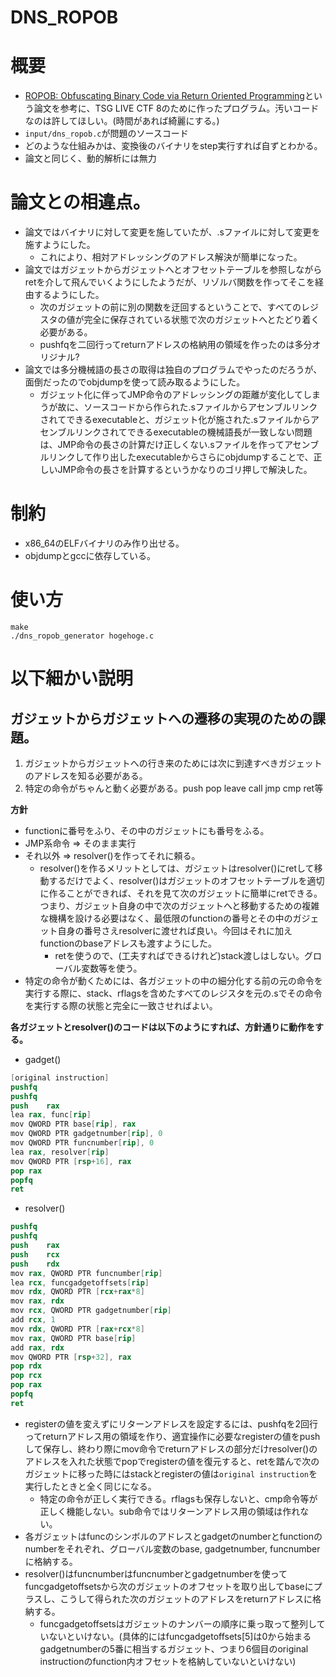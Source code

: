 DNS_ROPOB
===============

# 概要
* [ROPOB: Obfuscating Binary Code
via Return Oriented Programming](https://mudongliang.github.io/files/papers/ropob_securecomm.pdf)という論文を参考に、TSG LIVE CTF 8のために作ったプログラム。汚いコードなのは許してほしい。(時間があれば綺麗にする。)
* `input/dns_ropob.c`が問題のソースコード
* どのような仕組みかは、変換後のバイナリをstep実行すれば自ずとわかる。
* 論文と同じく、動的解析には無力

# 論文との相違点。

* 論文ではバイナリに対して変更を施していたが、.sファイルに対して変更を施すようにした。
  * これにより、相対アドレッシングのアドレス解決が簡単になった。
* 論文ではガジェットからガジェットへとオフセットテーブルを参照しながらretを介して飛んでいくようにしたようだが、リゾルバ関数を作ってそこを経由するようにした。
  * 次のガジェットの前に別の関数を迂回するということで、すべてのレジスタの値が完全に保存されている状態で次のガジェットへとたどり着く必要がある。
  * pushfqを二回行ってreturnアドレスの格納用の領域を作ったのは多分オリジナル?
* 論文では多分機械語の長さの取得は独自のプログラムでやったのだろうが、面倒だったのでobjdumpを使って読み取るようにした。
  * ガジェット化に伴ってJMP命令のアドレッシングの距離が変化してしまうが故に、ソースコードから作られた.sファイルからアセンブルリンクされてできるexecutableと、ガジェット化が施された.sファイルからアセンブルリンクされてできるexecutableの機械語長が一致しない問題は、JMP命令の長さの計算だけ正しくない.sファイルを作ってアセンブルリンクして作り出したexecutableからさらにobjdumpすることで、正しいJMP命令の長さを計算するというかなりのゴリ押しで解決した。
 
# 制約

* x86_64のELFバイナリのみ作り出せる。
* objdumpとgccに依存している。

# 使い方

```
make
./dns_ropob_generator hogehoge.c
```
# 以下細かい説明

## ガジェットからガジェットへの遷移の実現のための課題。
1. ガジェットからガジェットへの行き来のためには次に到達すべきガジェットのアドレスを知る必要がある。
2. 特定の命令がちゃんと動く必要がある。push pop leave call jmp cmp ret等

**方針**
* functionに番号をふり、その中のガジェットにも番号をふる。
* JMP系命令 => そのまま実行
* それ以外 => resolver()を作ってそれに頼る。
  * resolver()を作るメリットとしては、ガジェットはresolver()にretして移動するだけでよく、resolver()はガジェットのオフセットテーブルを適切に作ることができれば、それを見て次のガジェットに簡単にretできる。つまり、ガジェット自身の中で次のガジェットへと移動するための複雑な機構を設ける必要はなく、最低限のfunctionの番号とその中のガジェット自身の番号さえresolverに渡せれば良い。今回はそれに加えfunctionのbaseアドレスも渡すようにした。
    - retを使うので、(工夫すればできるけれど)stack渡しはしない。グローバル変数等を使う。
* 特定の命令が動くためには、各ガジェットの中の細分化する前の元の命令を実行する際に、stack、rflagsを含めたすべてのレジスタを元の.sでその命令を実行する際の状態と完全に一致させればよい。

**各ガジェットとresolver()のコードは以下のようにすれば、方針通りに動作をする。**

* gadget()
```func.s
[original instruction]
pushfq
pushfq
push	rax
lea	rax, func[rip]
mov	QWORD PTR base[rip], rax
mov	QWORD PTR gadgetnumber[rip], 0
mov	QWORD PTR funcnumber[rip], 0
lea	rax, resolver[rip]
mov	QWORD PTR [rsp+16], rax
pop	rax
popfq
ret
```

* resolver()
```resolver.s
pushfq
pushfq
push	rax
push	rcx
push	rdx
mov	rax, QWORD PTR funcnumber[rip]
lea	rcx, funcgadgetoffsets[rip]
mov	rdx, QWORD PTR [rcx+rax*8]
mov	rax, rdx
mov	rcx, QWORD PTR gadgetnumber[rip]
add	rcx, 1
mov	rdx, QWORD PTR [rax+rcx*8]
mov	rax, QWORD PTR base[rip]
add	rax, rdx
mov	QWORD PTR [rsp+32], rax
pop	rdx
pop	rcx
pop	rax
popfq
ret
```

* registerの値を変えずにリターンアドレスを設定するには、pushfqを2回行ってreturnアドレス用の領域を作り、適宜操作に必要なregisterの値をpushして保存し、終わり際にmov命令でreturnアドレスの部分だけresolver()のアドレスを入れた状態でpopでregisterの値を復元すると、retを踏んで次のガジェットに移った時にはstackとregisterの値は`original instruction`を実行したときと全く同じになる。
  * 特定の命令が正しく実行できる。rflagsも保存しないと、cmp命令等が正しく機能しない。sub命令ではリターンアドレス用の領域は作れない。
* 各ガジェットはfuncのシンボルのアドレスとgadgetのnumberとfunctionのnumberをそれぞれ、グローバル変数のbase, gadgetnumber, funcnumberに格納する。
* resolver()はfuncnumberはfuncnumberとgadgetnumberを使ってfuncgadgetoffsetsから次のガジェットのオフセットを取り出してbaseにプラスし、こうして得られた次のガジェットのアドレスをreturnアドレスに格納する。
  * funcgadgetoffsetsはガジェットのナンバーの順序に乗っ取って整列していないといけない。(具体的にはfuncgadgetoffsets\[5\]は0から始まるgadgetnumberの5番に相当するガジェット、つまり6個目のoriginal instructionのfunction内オフセットを格納していないといけない)



